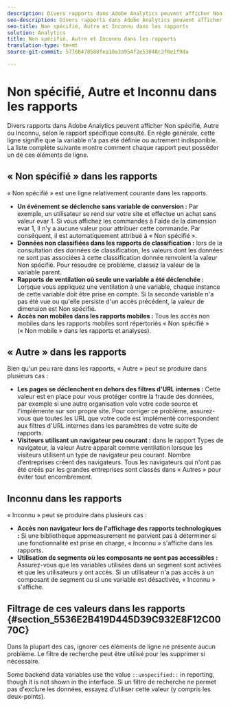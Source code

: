 ```yaml
---
description: Divers rapports dans Adobe Analytics peuvent afficher Non spécifié, Autre ou Inconnu, selon le rapport spécifique consulté. En règle générale, cette ligne signifie que la variable n'a pas été définie ou autrement indisponible.
seo-description: Divers rapports dans Adobe Analytics peuvent afficher Non spécifié, Autre ou Inconnu, selon le rapport spécifique consulté. En règle générale, cette ligne signifie que la variable n'a pas été définie ou autrement indisponible.
seo-title: Non spécifié, Autre et Inconnu dans les rapports
solution: Analytics
title: Non spécifié, Autre et Inconnu dans les rapports
translation-type: tm+mt
source-git-commit: 5776b478580fea10a3a954f2e53048c3f0e1f9da

---
```



# Non spécifié, Autre et Inconnu dans les rapports

Divers rapports dans Adobe Analytics peuvent afficher Non spécifié, Autre ou Inconnu, selon le rapport spécifique consulté. En règle générale, cette ligne signifie que la variable n'a pas été définie ou autrement indisponible. La liste complète suivante montre comment chaque rapport peut posséder un de ces éléments de ligne.

## « Non spécifié » dans les rapports

« Non spécifié » est une ligne relativement courante dans les rapports.

* **Un événement se déclenche sans variable de conversion :** Par exemple, un utilisateur se rend sur votre site et effectue un achat sans valeur evar 1. Si vous affichez les commandes à l'aide de la dimension evar 1, il n'y a aucune valeur pour attribuer cette commande. Par conséquent, il est automatiquement attribué à « Non spécifié ».
* **Données non classifiées dans les rapports de classification :** lors de la consultation des données de classification, les valeurs dont les données ne sont pas associées à cette classification donnée renvoient la valeur Non spécifié. Pour résoudre ce problème, classez la valeur de la variable parent.
* **Rapports de ventilation où seule une variable a été déclenchée :** Lorsque vous appliquez une ventilation à une variable, chaque instance de cette variable doit être prise en compte. Si la seconde variable n'a pas été vue ou qu'elle persiste d'un accès précédent, la valeur de dimension est Non spécifié.
* **Accès non mobiles dans les rapports mobiles :** Tous les accès non mobiles dans les rapports mobiles sont répertoriés « Non spécifié » (« Non mobile » dans les rapports et analyses).

## « Autre » dans les rapports

Bien qu'un peu rare dans les rapports, « Autre » peut se produire dans plusieurs cas :

* **Les pages se déclenchent en dehors des filtres d'URL internes :** Cette valeur est en place pour vous protéger contre la fraude des données, par exemple si une autre organisation vole votre code source et l'implémente sur son propre site. Pour corriger ce problème, assurez-vous que toutes les URL que votre code est implémenté correspondent aux filtres d'URL internes dans les paramètres de votre suite de rapports.
* **Visiteurs utilisant un navigateur peu courant :** dans le rapport Types de navigateur, la valeur Autre apparaît comme ventilation lorsque les visiteurs utilisent un type de navigateur peu courant. Nombre d’entreprises créent des navigateurs. Tous les navigateurs qui n'ont pas été créés par les grandes entreprises sont classés dans « Autres » pour éviter tout encombrement.

## Inconnu dans les rapports

« Inconnu » peut se produire dans plusieurs cas :

* **Accès non navigateur lors de l'affichage des rapports technologiques :** Si une bibliothèque appmeasurement ne parvient pas à déterminer si une fonctionnalité est prise en charge, « Inconnu » s'affiche dans les rapports.
* **Utilisation de segments où les composants ne sont pas accessibles :** Assurez-vous que les variables utilisées dans un segment sont activées et que les utilisateurs y ont accès. Si un utilisateur n'a pas accès à un composant de segment ou si une variable est désactivée, « Inconnu » s'affiche.

## Filtrage de ces valeurs dans les rapports {#section_5536E2B419D445D39C932E8F12C0070C}

Dans la plupart des cas, ignorer ces éléments de ligne ne présente aucun problème. Le filtre de recherche peut être utilisé pour les supprimer si nécessaire.

Some backend data variables use the value `::unspecified::` in reporting, though it is not shown in the interface. Si un filtre de recherche ne permet pas d'exclure les données, essayez d'utiliser cette valeur (y compris les deux-points).
